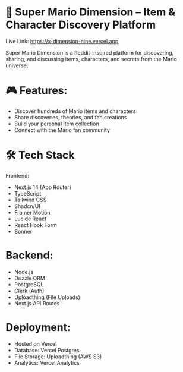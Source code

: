 # 🧱 Super Mario Dimension – Item & Character Discovery Platform

Live Link: https://x-dimension-nine.vercel.app

Super Mario Dimension is a Reddit-inspired platform for discovering, sharing, and discussing items, characters, and secrets from the Mario universe.

# 🎮 Features:
- Discover hundreds of Mario items and characters
- Share discoveries, theories, and fan creations
- Build your personal item collection
- Connect with the Mario fan community

# 🛠 Tech Stack
Frontend:
- Next.js 14 (App Router)
- TypeScript
- Tailwind CSS
- Shadcn/UI
- Framer Motion
- Lucide React
- React Hook Form
- Sonner

# Backend:
- Node.js
- Drizzle ORM
- PostgreSQL
- Clerk (Auth)
- Uploadthing (File Uploads)
- Next.js API Routes

# Deployment:
- Hosted on Vercel
- Database: Vercel Postgres
- File Storage: Uploadthing (AWS S3)
- Analytics: Vercel Analytics
